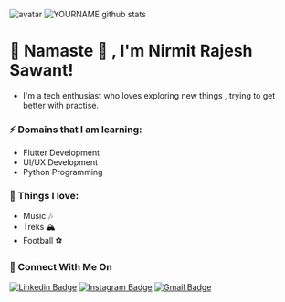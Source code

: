 
![avatar](https://user-images.githubusercontent.com/45462725/88512256-ea251700-d003-11ea-9a4f-29bc47bddc9e.gif) ![YOURNAME github stats](https://github-readme-stats.vercel.app/api?username=NirmitSawant&show_icons=true&hide_border=true)
# 🙏 Namaste 🙏 , I'm Nirmit Rajesh Sawant!
- I'm a tech enthusiast who loves exploring new things , trying to get better with practise. 
### ⚡ Domains that I am learning:                                 
- Flutter Development                          
- UI/UX Development                              
- Python Programming                          

### 🖤 Things I love:
- Music 🎶
- Treks 🏔
- Football ⚽️

### 🚀 Connect With Me On
[![Linkedin Badge](https://img.shields.io/badge/%20-NirmitSawant-blue?style=flat-square&logo=Linkedin&logoColor=white&link=https://www.linkedin.com/in/nirmit-sawant/)](https://www.linkedin.com/in/nirmit-sawant/)
[![Instagram Badge](https://img.shields.io/badge/%20-NirmitSawant-ff69b4?style=flat-square&logo=Instagram&logoColor=white&link=https://www.instagram.com/SawantNirmit/)](https://www.instagram.com/SawantNirmit/)
[![Gmail Badge](https://img.shields.io/badge/-sawantnirmit-d14836?style=flat-square&logo=Gmail&logoColor=white&link=mailto:sawantnirmit@gmail.com)](mailto:sawantnirmit@gmail.com)
